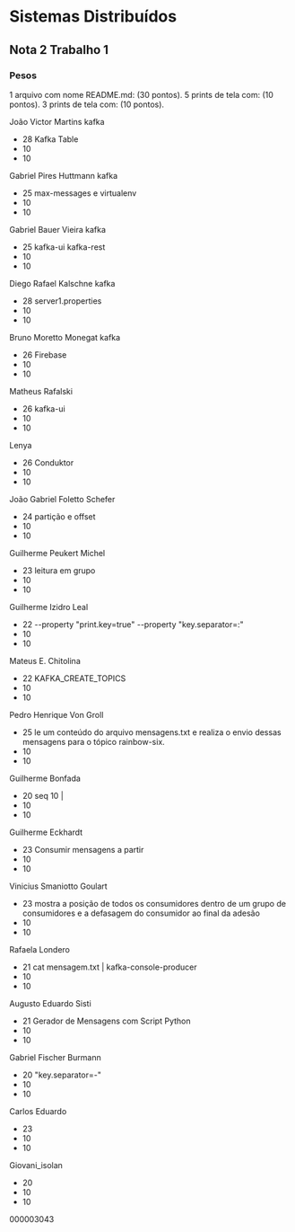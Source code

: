 # Sistemas Distribuídos
## Nota 2 Trabalho 1
### Pesos

1 arquivo com nome README.md: (30 pontos). 
5 prints de tela com: (10 pontos). 
3 prints de tela com: (10 pontos). 

João Victor Martins kafka
- 28 Kafka Table
- 10
- 10   

Gabriel Pires Huttmann kafka
- 25 max-messages e virtualenv
- 10
- 10

Gabriel Bauer Vieira kafka
- 25 kafka-ui  kafka-rest
- 10
- 10

Diego Rafael Kalschne kafka
- 28 server1.properties
- 10
- 10

Bruno Moretto Monegat kafka
- 26  Firebase
- 10
- 10

Matheus Rafalski 
- 26 kafka-ui   	
- 10
- 10

Lenya
- 26 Conduktor
- 10
- 10

João Gabriel Foletto Schefer
- 24  partição e offset
- 10
- 10


Guilherme Peukert Michel
- 23   leitura em grupo 
- 10
- 10


Guilherme Izidro Leal
- 22 --property "print.key=true" --property "key.separator=:"  
- 10
- 10


Mateus E. Chitolina
- 22  KAFKA_CREATE_TOPICS
- 10
- 10


Pedro Henrique Von Groll
- 25 le um conteúdo do arquivo mensagens.txt e realiza o envio dessas mensagens para o tópico rainbow-six.
- 10
- 10



Guilherme Bonfada
- 20   seq 10 |
- 10
- 10


Guilherme Eckhardt
- 23    Consumir mensagens a partir 
- 10
- 10


Vinicius Smaniotto Goulart
- 23   mostra a posição de todos os consumidores dentro de um grupo de consumidores e a defasagem do consumidor ao final da adesão  
- 10
- 10

Rafaela Londero
- 21     cat mensagem.txt | kafka-console-producer 
- 10
- 10

Augusto Eduardo Sisti
- 21      Gerador de Mensagens com Script Python
- 10
- 10


Gabriel Fischer Burmann
- 20       "key.separator=-"
- 10
- 10


Carlos Eduardo
- 23        
- 10
- 10

Giovani_isolan
- 20        
- 10
- 10



000003043